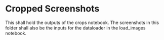 # Cropped Screenshots

This shall hold the outputs of the crops notebook. The screenshots in this folder shall also be the inputs for the dataloader in the load_images notebook.